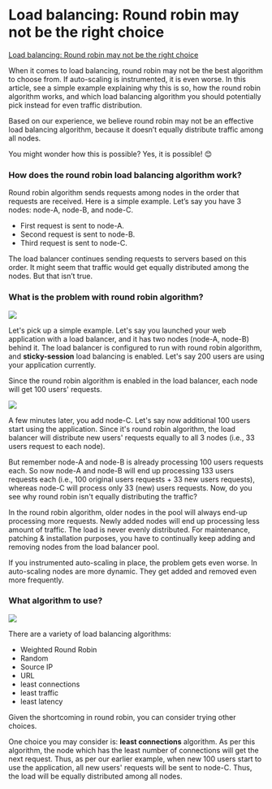# Load balancing: Round robin may not be the right choice

[Load balancing: Round robin may not be the right choice](https://jaxenter.com/load-balancing-round-robin-164101.html)

When it comes to load balancing, round robin may not be the best algorithm to choose from. If auto-scaling is instrumented, it is even worse. In this article, see a simple example explaining why this is so, how the round robin algorithm works, and which load balancing algorithm you should potentially pick instead for even traffic distribution.

Based on our experience, we believe round robin may not be an effective load balancing algorithm, because it doesn’t equally distribute traffic among all nodes.

You might wonder how this is possible? Yes, it is possible! 😊

### How does the round robin load balancing algorithm work?

Round robin algorithm sends requests among nodes in the order that requests are received. Here is a simple example. Let’s say you have 3 nodes: node-A, node-B, and node-C.

- First request is sent to node-A.
- Second request is sent to node-B.
- Third request is sent to node-C.

The load balancer continues sending requests to servers based on this order. It might seem that traffic would get equally distributed among the nodes. But that isn’t true.

### What is the problem with round robin algorithm?

![](https://jaxenter.com/wp-content/uploads/2019/11/round-robin-2-nodes.png)

Let's pick up a simple example. Let's say you launched your web application with a load balancer, and it has two nodes (node-A, node-B) behind it. The load balancer is configured to run with round robin algorithm, and **sticky-session** load balancing is enabled. Let's say 200 users are using your application currently.

Since the round robin algorithm is enabled in the load balancer, each node will get 100 users' requests.

![](https://jaxenter.com/wp-content/uploads/2019/11/round-robin-new-node.png)

A few minutes later, you add node-C. Let's say now additional 100 users start using the application. Since it's round robin algorithm, the load balancer will distribute new users' requests equally to all 3 nodes (i.e., 33 users request to each node).

But remember node-A and node-B is already processing 100 users requests each. So now node-A and node-B will end up processing 133 users requests each (i.e., 100 original users requests + 33 new users requests), whereas node-C will process only 33 (new) users requests. Now, do you see why round robin isn't equally distributing the traffic?

In the round robin algorithm, older nodes in the pool will always end-up processing more requests. Newly added nodes will end up processing less amount of traffic. The load is never evenly distributed. For maintenance, patching & installation purposes, you have to continually keep adding and removing nodes from the load balancer pool.

If you instrumented auto-scaling in place, the problem gets even worse. In auto-scaling nodes are more dynamic. They get added and removed even more frequently.

### What algorithm to use?

![](https://jaxenter.com/wp-content/uploads/2019/11/least-connections-new-node.png)

There are a variety of load balancing algorithms: 

- Weighted Round Robin
- Random
- Source IP
- URL
- least connections
- least traffic
- least latency

Given the shortcoming in round robin, you can consider trying other choices.

One choice you may consider is: **least connections** algorithm. As per this algorithm, the node which has the least number of connections will get the next request. Thus, as per our earlier example, when new 100 users start to use the application, all new users' requests will be sent to node-C. Thus, the load will be equally distributed among all nodes.
